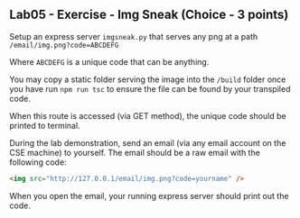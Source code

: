 ## Lab05 - Exercise - Img Sneak (Choice - 3 points)

Setup an express server `imgsneak.py` that serves any png at a path `/email/img.png?code=ABCDEFG`

Where `ABCDEFG` is a unique code that can be anything.

You may copy a static folder serving the image into the `/build` folder once you have run `npm run tsc` to ensure the file can be found by your transpiled code.

When this route is accessed (via GET method), the unique code should be printed to terminal.

During the lab demonstration, send an email (via any email account on the CSE machine) to yourself. The email should be a raw email with the following code:

```html
<img src="http://127.0.0.1/email/img.png?code=yourname" />
```

When you open the email, your running express server should print out the code.
